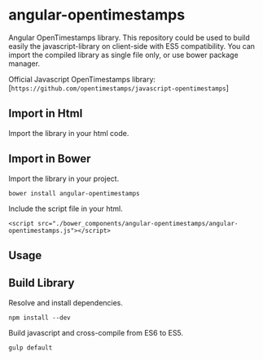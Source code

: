 # angular-opentimestamps

Angular OpenTimestamps library.
This repository could be used to build easily the javascript-library on client-side with ES5 compatibility.
You can import the compiled library as single file only, or use bower package manager.

Official Javascript OpenTimestamps library:
[`https://github.com/opentimestamps/javascript-opentimestamps`]

## Import in Html
Import the library in your html code.
<script src="/angular-opentimestamps.js"></script>


## Import in Bower
Import the library in your project.
```
bower install angular-opentimestamps
```
Include the script file in your html.
```
<script src="./bower_components/angular-opentimestamps/angular-opentimestamps.js"></script>
```

## Usage



## Build Library
Resolve and install dependencies.
```
npm install --dev
```
Build javascript and cross-compile from ES6 to ES5.
```
gulp default
```